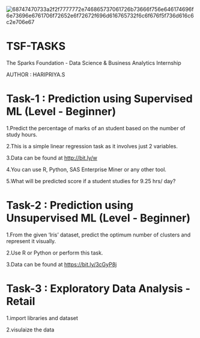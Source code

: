 ![68747470733a2f2f7777772e746865737061726b73666f756e646174696f6e73696e6761706f72652e6f72672f696d616765732f6c6f676f5f736d616c6c2e706e67](https://user-images.githubusercontent.com/86311422/124278707-39ed5600-db64-11eb-8c81-8658c093bff2.png)
# TSF-TASKS
The Sparks Foundation - Data Science & Business Analytics Internship

AUTHOR : HARIPRIYA.S


# Task-1 : Prediction using Supervised ML (Level - Beginner)

1.Predict the percentage of marks of an student based on the number of study hours.

2.This is a simple linear regression task as it involves just 2 variables.

3.Data can be found at http://bit.ly/w

4.You can use R, Python, SAS Enterprise Miner or any other tool.

5.What will be predicted score if a student studies for 9.25 hrs/ day?

# Task-2 : Prediction using Unsupervised ML (Level - Beginner)

1.From the given ‘Iris’ dataset, predict the optimum number of clusters and represent it visually.

2.Use R or Python or perform this task.

3.Data can be found at https://bit.ly/3cGyP8j

# Task-3 : Exploratory Data Analysis - Retail

1.import libraries and dataset

2.visulaize the data
